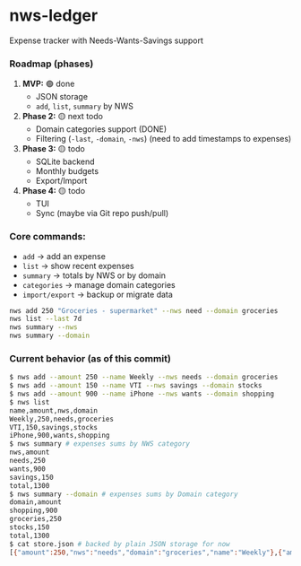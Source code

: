 # nws-ledger
Expense tracker with Needs-Wants-Savings support

### Roadmap (phases)

1. **MVP:** 🟢 done
    - JSON storage
    - `add`, `list`, `summary` by NWS
2. **Phase 2:** 🟡 next todo
    - Domain categories support (DONE)
    - Filtering (`-last`, `-domain`, `-nws`) (need to add timestamps to expenses)
3. **Phase 3:** 🟡 todo
    - SQLite backend
    - Monthly budgets
    - Export/Import
4. **Phase 4:** 🟡 todo
    - TUI
    - Sync (maybe via Git repo push/pull)


### Core commands:

- `add` -> add an expense
- `list` -> show recent expenses
- `summary` -> totals by NWS or by domain
- `categories` -> manage domain categories
- `import/export` -> backup or migrate data


```bash
nws add 250 "Groceries - supermarket" --nws need --domain groceries
nws list --last 7d
nws summary --nws
nws summary --domain
```

### Current behavior (as of this commit)

```bash
$ nws add --amount 250 --name Weekly --nws needs --domain groceries
$ nws add --amount 150 --name VTI --nws savings --domain stocks
$ nws add --amount 900 --name iPhone --nws wants --domain shopping
$ nws list
name,amount,nws,domain
Weekly,250,needs,groceries
VTI,150,savings,stocks
iPhone,900,wants,shopping
$ nws summary # expenses sums by NWS category
nws,amount
needs,250
wants,900
savings,150
total,1300
$ nws summary --domain # expenses sums by Domain category
domain,amount
shopping,900
groceries,250
stocks,150
total,1300
$ cat store.json # backed by plain JSON storage for now
[{"amount":250,"nws":"needs","domain":"groceries","name":"Weekly"},{"amount":150,"nws":"savings","domain":"stocks","name":"VTI"},{"amount":900,"nws":"wants","domain":"shopping","name":"iPhone"}]
```
